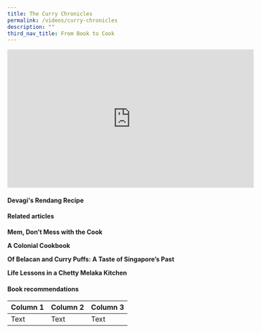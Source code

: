 ```yaml
---
title: The Curry Chronicles
permalink: /videos/curry-chronicles
description: ""
third_nav_title: From Book to Cook
---
```

<iframe width="560" height="315" src="https://www.youtube.com/embed/cyGskg-X-N8" title="YouTube video player" frameborder="0" allow="accelerometer; autoplay; clipboard-write; encrypted-media; gyroscope; picture-in-picture" allowfullscreen></iframe>

#### **Devagi's Rendang Recipe**

#### **Related articles**
<a style="text-decoration: none; font-weight: bold" href="/vol-12/issue-2/jul-sep-2016/dontmesswiththecook"> Mem, Don’t Mess with the Cook</a>
 
<a style="text-decoration: none; font-weight: bold;" href="/vol-11/issue-4/jan-mar-2016/mems-own-cookery-book "> A Colonial Cookbook</a>
 
<a style="text-decoration: none; font-weight: bold;" href="/vol-10/issue-2/jul-sep-2014/taste-of-sg-past "> Of Belacan and Curry Puffs: A Taste of Singapore’s Past</a>

<a style="text-decoration: none; font-weight: bold;" href="/vol-14/issue-4/jan-mar-2019/life-lson-chetty-m-k/"> Life Lessons in a Chetty Melaka Kitchen</a>


#### **Book recommendations**



| Column 1 | Column 2 | Column 3 |
| -------- | -------- | -------- |
| Text     | Text     | Text     |
